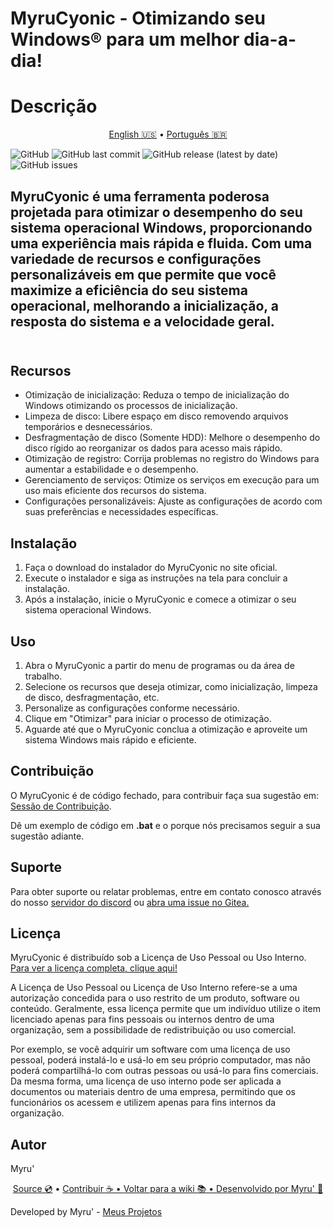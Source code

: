# MyruCyonic - Otimizando seu Windows® para um melhor dia-a-dia!
<h1> Descrição </h1>

<p align="center">
  <a href="https://github.com/FynxCyonic/FynxCyonic/blob/stable/docs/bookmarks/en-us.md">English 🇺🇸</a>
  •
  <a href="https://github.com/FynxCyonic/FynxCyonic/blob/stable/docs/bookmarks/pt-br.md">Português 🇧🇷</a>
</p>

<p align="center">
  
  <a>![GitHub](https://img.shields.io/github/license/FynxCyonic/FynxCyonic)
   ![GitHub last commit](https://img.shields.io/github/last-commit/FynxCyonic/FynxCyonic)
   ![GitHub release (latest by date)](https://img.shields.io/github/v/release/FynxCyonic/FynxCyonic)
   ![GitHub issues](https://img.shields.io/github/issues/FynxCyonic/FynxCyonic)
  </a>  
</p>


<h2>MyruCyonic é uma ferramenta poderosa projetada para otimizar o desempenho do seu sistema operacional Windows, proporcionando uma experiência mais rápida e fluida. Com uma variedade de recursos e configurações personalizáveis em que permite que você maximize a eficiência do seu sistema operacional, melhorando a inicialização, a resposta do sistema e a velocidade geral.<br><br></h2>

## Recursos

- Otimização de inicialização: Reduza o tempo de inicialização do Windows otimizando os processos de inicialização.
- Limpeza de disco: Libere espaço em disco removendo arquivos temporários e desnecessários.
- Desfragmentação de disco (Somente HDD): Melhore o desempenho do disco rígido ao reorganizar os dados para acesso mais rápido.
- Otimização de registro: Corrija problemas no registro do Windows para aumentar a estabilidade e o desempenho.
- Gerenciamento de serviços: Otimize os serviços em execução para um uso mais eficiente dos recursos do sistema.
- Configurações personalizáveis: Ajuste as configurações de acordo com suas preferências e necessidades específicas.

## Instalação

1. Faça o download do instalador do MyruCyonic no site oficial.
2. Execute o instalador e siga as instruções na tela para concluir a instalação.
3. Após a instalação, inicie o MyruCyonic e comece a otimizar o seu sistema operacional Windows.

## Uso

1. Abra o MyruCyonic a partir do menu de programas ou da área de trabalho.
2. Selecione os recursos que deseja otimizar, como inicialização, limpeza de disco, desfragmentação, etc.
3. Personalize as configurações conforme necessário.
4. Clique em "Otimizar" para iniciar o processo de otimização.
5. Aguarde até que o MyruCyonic conclua a otimização e aproveite um sistema Windows mais rápido e eficiente.

## Contribuição

O MyruCyonic é de código fechado, para contribuir faça sua sugestão em: [Sessão de Contribuição](https://github.com/FynxCyonic/FynxCyonic/blob/stable/contribute.md).

Dê um exemplo de código em **.bat** e o porque nós precisamos seguir a sua sugestão adiante.

## Suporte

Para obter suporte ou relatar problemas, entre em contato conosco através do nosso [servidor do discord](https://discord.gg/a5tXD92Y38) ou [abra uma issue no Gitea.](https://gitea.com/FynxCyonic/FynxCyonic/issues/new)

## Licença

MyruCyonic é distribuído sob a Licença de Uso Pessoal ou Uso Interno.
[Para ver a licença completa, clique aqui!](https://github.com/FynxCyonic/FynxCyonic/blob/stable/docs/license.md)

A Licença de Uso Pessoal ou Licença de Uso Interno refere-se a uma autorização concedida para o uso restrito de um produto, software ou conteúdo. Geralmente, essa licença permite que um indivíduo utilize o item licenciado apenas para fins pessoais ou internos dentro de uma organização, sem a possibilidade de redistribuição ou uso comercial.

Por exemplo, se você adquirir um software com uma licença de uso pessoal, poderá instalá-lo e usá-lo em seu próprio computador, mas não poderá compartilhá-lo com outras pessoas ou usá-lo para fins comerciais. Da mesma forma, uma licença de uso interno pode ser aplicada a documentos ou materiais dentro de uma empresa, permitindo que os funcionários os acessem e utilizem apenas para fins internos da organização.


## Autor

Myru'

<final-de-pagina>

<watermark-footer>

<p align="center">
  <a href="https://github.com/FynxCyonic/FynxCyonic">Source 💿</a>
  •
  <a href="https://github.com/FynxCyonic/FynxCyonic/blob/stable/contribute.md">Contribuir ☕
  •
  <a href="https://github.com/FynxCyonic/FynxCyonic/blob/stable/readme.md">Voltar para a wiki 📚
  •
  <a href="https://github.com/worbadillitics/">Desenvolvido por Myru' 🎈
  </a>
  
</p>

</watermark-footer>

Developed by Myru' - [Meus Projetos](https://github.com/Worbadillitics)

<final-de-pagina>